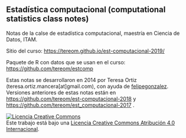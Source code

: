 ## Estadística computacional (computational statistics class notes)

Notas de la calse de estadística computacional, maestría en Ciencia de Datos, ITAM.

Sitio del curso: https://tereom.github.io/est-computacional-2019/

Paquete de R con datos que se usan en el curso: https://github.com/tereom/estcomp

Estas notas se desarrollaron en 2014 por Teresa Ortiz (teresa.ortiz.mancera[at]gmail.com), con ayuda de [felipegonzalez](https://github.com/felipegonzalez). Versiones anteriores de estas notas están en https://github.com/tereom/est-computacional-2018 y https://github.com/tereom/est_computacional-2017 .

<a rel="license" href="http://creativecommons.org/licenses/by/4.0/"><img alt="Licencia Creative Commons" style="border-width:0" src="https://i.creativecommons.org/l/by/4.0/88x31.png" /></a><br />Este trabajo está bajo una <a rel="license" href="http://creativecommons.org/licenses/by/4.0/">Licencia Creative Commons Atribución 4.0 Internacional</a>.
